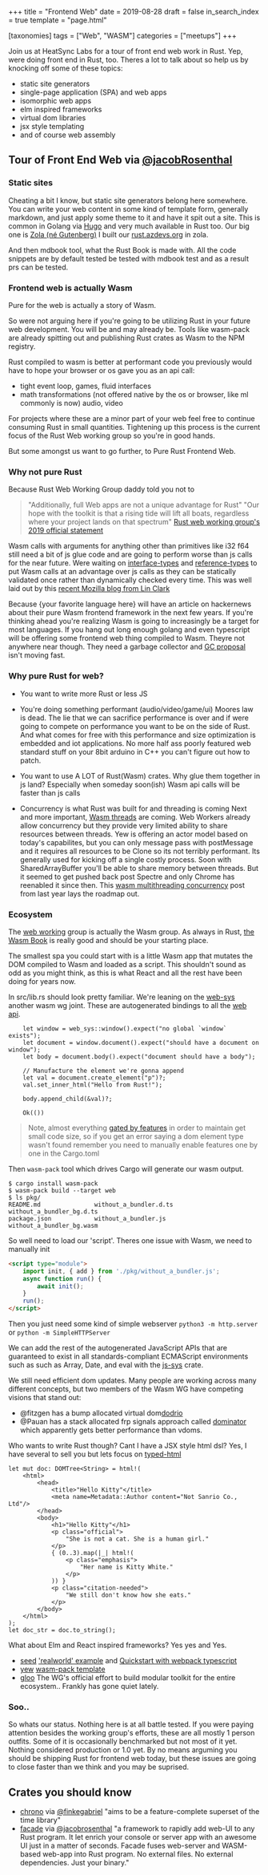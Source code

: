 +++
title = "Frontend Web"
date = 2019-08-28
draft = false
in_search_index = true
template = "page.html"

[taxonomies] 
tags = ["Web", "WASM"]
categories = ["meetups"]
+++

Join us at HeatSync Labs for a tour of front end web work in Rust. Yep, were doing front end in Rust, too. Theres a lot to talk about so help us by knocking off some of these topics:

-   static site generators
-   single-page application (SPA) and web apps
-   isomorphic web apps
-   elm inspired frameworks
-   virtual dom libraries
-   jsx style templating
-   and of course web assembly

<!-- more -->

## Tour of Front End Web via [@jacobRosenthal](https://github.com/jacobRosenthal)

### Static sites

Cheating a bit I know, but static site generators belong here somewhere. You can write your web content in some kind of template form, generally markdown, and just apply some theme to it and have it spit out a site. This is common in Golang via [Hugo](https://gohugo.io) and very much available in Rust too. Our big one is [Zola (né Gutenberg)](https://github.com/getzola/zola) I built our [rust.azdevs.org](https://rust.azdevs.org) in zola.

And then mdbook tool, what the Rust Book is made with. All the code snippets are by default tested be tested with mdbook test and as a result prs can be tested.

### Frontend web is actually Wasm

Pure for the web is actually a story of Wasm.

So were not arguing here if you're going to be utilizing Rust in your future web development. You will be and may already be. Tools like wasm-pack are already spitting out and publishing Rust crates as Wasm to the NPM registry.

Rust compiled to wasm is better at performant code you previously would have to hope your browser or os gave you as an api call:

-   tight event loop, games, fluid interfaces
-   math transformations (not offered native by the os or browser, like ml commonly is now) audio, video

For projects where these are a minor part of your web feel free to continue consuming Rust in small quantities. Tightening up this process is the current focus of the Rust Web working group so you're in good hands.

But some amongst us want to go further, to Pure Rust Frontend Web.

### Why not pure Rust

Because Rust Web Working Group daddy told you not to

> "Additionally, full Web apps are not a unique advantage for Rust"
> "Our hope with the toolkit is that a rising tide will lift all boats, regardless where your project lands on that spectrum"
> [Rust web working group's 2019 official statement](https://rustwasm.github.io/rfcs/007-2019-roadmap.html#a-focus-only-on-pure-rust-web-applications)

Wasm calls with arguments for anything other than primitives like i32 f64 still need a bit of js glue code and are going to perform worse than js calls for the near future. Were waiting on [interface-types](https://github.com/WebAssembly/interface-types/blob/master/proposals/interface-types/Explainer.md) and [reference-types](https://github.com/WebAssembly/reference-types/blob/master/proposals/reference-types/Overview.md) to put Wasm calls at an advantage over js calls as they can be statically validated once rather than dynamically checked every time. This was well laid out by this [recent Mozilla blog from Lin Clark](https://hacks.mozilla.org/2019/08/webassembly-interface-types/)

Because {your favorite language here} will have an article on hackernews about their pure Wasm frontend framework in the next few years. If you're thinking ahead you're realizing Wasm is going to increasingly be a target for most languages. If you hang out long enough golang and even typescript will be offering some frontend web thing compiled to Wasm. Theyre not anywhere near though. They need a garbage collector and [GC proposal](https://github.com/WebAssembly/proposals) isn't moving fast.

### Why pure Rust for web?

-   You want to write more Rust or less JS

-   You're doing something performant (audio/video/game/ui)
    Moores law is dead. The lie that we can sacrifice performance is over and if were going to compete on performance you want to be on the side of Rust. And what comes for free with this performance and size optimization is embedded and iot applications. No more half ass poorly featured web standard stuff on your 8bit arduino in C++ you can't figure out how to patch.

-   You want to use A LOT of Rust(Wasm) crates. Why glue them together in js land? Especially when someday soon(ish) Wasm api calls will be faster than js calls

-   Concurrency is what Rust was built for and threading is coming
    Next and more important, [Wasm threads](https://github.com/WebAssembly/threads) are coming. Web Workers already allow concurrency but they provide very limited ability to share resources between threads. Yew is offering an actor model based on today's capabilites, but you can only message pass with postMessage and it requires all resources to be Clone so its not terribly performant. Its generally used for kicking off a single costly process. Soon with SharedArrayBuffer you'll be able to share memory between threads. But it seemed to get pushed back post Spectre and only Chrome has reenabled it since then. This [wasm multithreading concurrency](https://rustwasm.github.io/2018/10/24/multithreading-rust-and-wasm.html) post from last year lays the roadmap out.

### Ecosystem

The [web working](https://github.com/rustwasm/team) group is actually the Wasm group. As always in Rust, [the Wasm Book](https://rustwasm.github.io/docs/wasm-bindgen/examples/index.html) is really good and should be your starting place.

The smallest spa you could start with is a little Wasm app that mutates the DOM compiled to Wasm and loaded as a script. This shouldn't sound as odd as you might think, as this is what React and all the rest have been doing for years now.

In src/lib.rs should look pretty familiar. We're leaning on the [web-sys](https://github.com/rustwasm/wasm-bindgen/tree/master/crates/web-sys) another wasm wg joint. These are autogenerated bindings to all the [web api](https://developer.mozilla.org/en-US/docs/Web/API).

```
    let window = web_sys::window().expect("no global `window` exists");
    let document = window.document().expect("should have a document on window");
    let body = document.body().expect("document should have a body");

    // Manufacture the element we're gonna append
    let val = document.create_element("p")?;
    val.set_inner_html("Hello from Rust!");

    body.append_child(&val)?;

    Ok(())
```

> Note, almost everything [gated by features](https://github.com/rustwasm/wasm-bindgen/blob/master/crates/web-sys/Cargo.toml#L46) in order to maintain get small code size, so if you get an error saying a dom element type wasn't found remember you need to manually enable features one by one in the Cargo.toml

Then `wasm-pack` tool which drives Cargo will generate our wasm output.

```
$ cargo install wasm-pack
$ wasm-pack build --target web
$ ls pkg/
README.md               without_a_bundler.d.ts      without_a_bundler_bg.d.ts
package.json            without_a_bundler.js        without_a_bundler_bg.wasm
```

So well need to load our 'script'. Theres one issue with Wasm, we need to manually init

```html
<script type="module">
	import init, { add } from './pkg/without_a_bundler.js';
	async function run() {
		await init();
	}
	run();
</script>
```

Then you just need some kind of simple webserver `python3 -m http.server` or `python -m SimpleHTTPServer`

We can add the rest of the autogenerated JavaScript APIs that are guaranteed to exist in all standards-compliant ECMAScript environments such as such as Array, Date, and eval with the [js-sys](https://github.com/rustwasm/wasm-bindgen/tree/master/crates/js-sys) crate.

We still need efficient dom updates. Many people are working across many different concepts, but two members of the Wasm WG have competing visions that stand out:

-   @fitzgen has a bump allocated virtual dom[dodrio](https://github.com/fitzgen/dodrio)
-   @Pauan has a stack allocated frp signals approach called [dominator](https://github.com/Pauan/rust-dominator/tree/master/examples) which apparently gets better performance than vdoms.

Who wants to write Rust though? Cant I have a JSX style html dsl? Yes, I have several to sell you but lets focus on [typed-html](https://github.com/bodil/typed-html)

```
let mut doc: DOMTree<String> = html!(
    <html>
        <head>
            <title>"Hello Kitty"</title>
            <meta name=Metadata::Author content="Not Sanrio Co., Ltd"/>
        </head>
        <body>
            <h1>"Hello Kitty"</h1>
            <p class="official">
                "She is not a cat. She is a human girl."
            </p>
            { (0..3).map(|_| html!(
                <p class="emphasis">
                    "Her name is Kitty White."
                </p>
            )) }
            <p class="citation-needed">
                "We still don't know how she eats."
            </p>
        </body>
    </html>
);
let doc_str = doc.to_string();
```

What about Elm and React inspired frameworks? Yes yes and Yes.

-   [seed](https://seed-rs.org/guide) ['realworld' example](https://seed-rs-realworld.netlify.com) and [Quickstart with webpack typescript](https://github.com/MartinKavik/seed-quickstart-webpack)
-   [yew](https://github.com/yewstack/yew) [wasm-pack template](https://github.com/yewstack/yew-wasm-pack-template)
-   [gloo](https://github.com/rustwasm/gloo) The WG's official effort to build modular toolkit for the entire ecosystem.. Frankly has gone quiet lately.

### Soo..

So whats our status. Nothing here is at all battle tested. If you were paying attention besides the working group's efforts, these are all mostly 1 person outfits. Some of it is occasionally benchmarked but not most of it yet. Nothing considered production or 1.0 yet. By no means arguming you should be shipping Rust for frontend web today, but these issues are going to close faster than we think and you may be suprised.

## Crates you should know

-   [chrono](https://crates.io/crates/chrono) via [@finkegabriel](https://github.com/finkegabriel) "aims to be a feature-complete superset of the time library"
-   [facade](https://github.com/yewstack/facade) via [@jacobrosenthal](https://github.com/jacobrosenthal) "a framework to rapidly add web-UI to any Rust program. It let enrich your console or server app with an awesome UI just in a matter of seconds. Facade fuses web-server and WASM-based web-app into Rust program. No external files. No external dependencies. Just your binary."
